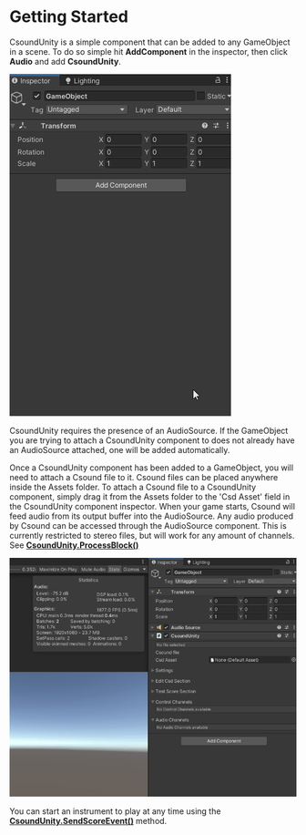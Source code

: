 # Getting Started

CsoundUnity is a simple component that can be added to any GameObject in a scene. To do so simple hit **AddComponent** in the inspector, then click **Audio** and add **CsoundUnity**.

![Add CsoundUnity](images/addCsoundUnityComponent_v3.gif)

CsoundUnity requires the presence of an AudioSource. If the GameObject you are trying to attach a CsoundUnity component to does not already have an AudioSource attached, one will be added automatically. 

Once a CsoundUnity component has been added to a GameObject, you will need to attach a Csound file to it. Csound files can be placed anywhere inside the Assets folder. To attach a Csound file to a CsoundUnity component, simply drag it from the Assets folder to the 'Csd Asset' field in the CsoundUnity component inspector. When your game starts, Csound will feed audio from its output buffer into the AudioSource. Any audio produced by Csound can be accessed through the AudioSource component. This is currently restricted to stereo files, but will work for any amount of channels. See [**CsoundUnity.ProcessBlock()**](https://github.com/rorywalsh/CsoundUnity/blob/c288e9054c39f8bb0e200f6a67338f6d2dbc6837/Runtime/CsoundUnity.cs#L1414) 

![Add Csound file"](images/addCsoundFile_v3.gif)


You can start an instrument to play at any time using the [**CsoundUnity.SendScoreEvent()**](https://github.com/rorywalsh/CsoundUnity/blob/c288e9054c39f8bb0e200f6a67338f6d2dbc6837/Runtime/CsoundUnity.cs#L431) method. 